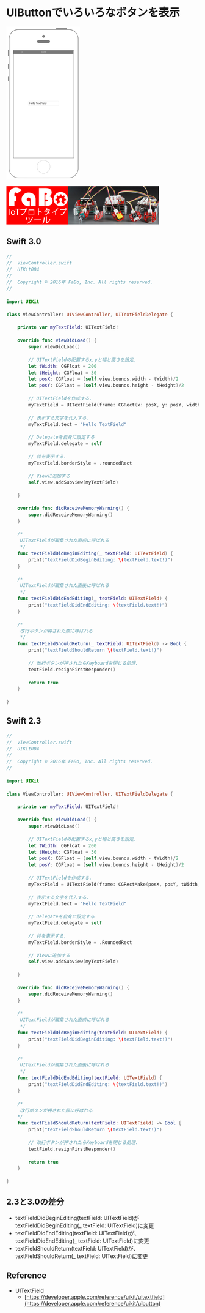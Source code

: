 # UIButtonでいろいろなボタンを表示

![Preview uikit004](./img/uikit004.png)

[![Banner](../img/fabo_banner.png)](http://www.fabo.io)

## Swift 3.0

```swift
//
//  ViewController.swift
//  UIKit004
//
//  Copyright © 2016年 FaBo, Inc. All rights reserved.
//

import UIKit

class ViewController: UIViewController, UITextFieldDelegate {
    
    private var myTextField: UITextField!
    
    override func viewDidLoad() {
        super.viewDidLoad()
        
        // UITextFieldの配置するx,yと幅と高さを設定.
        let tWidth: CGFloat = 200
        let tHeight: CGFloat = 30
        let posX: CGFloat = (self.view.bounds.width - tWidth)/2
        let posY: CGFloat = (self.view.bounds.height - tHeight)/2
        
        // UITextFieldを作成する.
        myTextField = UITextField(frame: CGRect(x: posX, y: posY, width: tWidth, height: tHeight))
        
        // 表示する文字を代入する.
        myTextField.text = "Hello TextField"
        
        // Delegateを自身に設定する
        myTextField.delegate = self
        
        // 枠を表示する.
        myTextField.borderStyle = .roundedRect
        
        // Viewに追加する
        self.view.addSubview(myTextField)
        
    }
    
    override func didReceiveMemoryWarning() {
        super.didReceiveMemoryWarning()
    }
    
    /*
     UITextFieldが編集された直前に呼ばれる
     */
    func textFieldDidBeginEditing(_ textField: UITextField) {
        print("textFieldDidBeginEditing: \(textField.text!)")
    }
    
    /*
     UITextFieldが編集された直後に呼ばれる
     */
    func textFieldDidEndEditing(_ textField: UITextField) {
        print("textFieldDidEndEditing: \(textField.text!)")
    }
    
    /*
     改行ボタンが押された際に呼ばれる
     */
    func textFieldShouldReturn(_ textField: UITextField) -> Bool {
        print("textFieldShouldReturn \(textField.text!)")
        
        // 改行ボタンが押されたらKeyboardを閉じる処理.
        textField.resignFirstResponder()
        
        return true
    }
    
}

```

## Swift 2.3

```swift
//
//  ViewController.swift
//  UIKit004
//
//  Copyright © 2016年 FaBo, Inc. All rights reserved.
//

import UIKit

class ViewController: UIViewController, UITextFieldDelegate {

    private var myTextField: UITextField!
    
    override func viewDidLoad() {
        super.viewDidLoad()
        
        // UITextFieldの配置するx,yと幅と高さを設定.
        let tWidth: CGFloat = 200
        let tHeight: CGFloat = 30
        let posX: CGFloat = (self.view.bounds.width - tWidth)/2
        let posY: CGFloat = (self.view.bounds.height - tHeight)/2
        
        // UITextFieldを作成する.
        myTextField = UITextField(frame: CGRectMake(posX, posY, tWidth, tHeight))
        
        // 表示する文字を代入する.
        myTextField.text = "Hello TextField"
        
        // Delegateを自身に設定する
        myTextField.delegate = self
        
        // 枠を表示する.
        myTextField.borderStyle = .RoundedRect
        
        // Viewに追加する
        self.view.addSubview(myTextField)
        
    }

    override func didReceiveMemoryWarning() {
        super.didReceiveMemoryWarning()
    }
    
    /*
     UITextFieldが編集された直前に呼ばれる
     */
    func textFieldDidBeginEditing(textField: UITextField) {
        print("textFieldDidBeginEditing: \(textField.text!)")
    }
    
    /*
     UITextFieldが編集された直後に呼ばれる
     */
    func textFieldDidEndEditing(textField: UITextField) {
        print("textFieldDidEndEditing: \(textField.text!)")
    }
    
    /*
     改行ボタンが押された際に呼ばれる
    */
    func textFieldShouldReturn(textField: UITextField) -> Bool {
        print("textFieldShouldReturn \(textField.text!)")
        
        // 改行ボタンが押されたらKeyboardを閉じる処理.
        textField.resignFirstResponder()
        
        return true
    }

}
```

## 2.3と3.0の差分

* textFieldDidBeginEditing(textField: UITextField)がtextFieldDidBeginEditing(_ textField: UITextField)に変更
* textFieldDidEndEditing(textField: UITextField)が、textFieldDidEndEditing(_ textField: UITextField)に変更
* textFieldShouldReturn(textField: UITextField)が、textFieldShouldReturn(_ textField: UITextField)に変更

## Reference

* UITextField
	* [https://developer.apple.com/reference/uikit/uitextfield](https://developer.apple.com/reference/uikit/uibutton)
